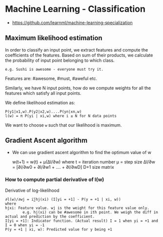 # Machine Learning - Classification

- https://github.com/learnml/machine-learning-specialization

## Maximum likelihood estimation

In order to classify an input point, we extract features and compute the coefficients of the features. 
Based on sum of their products, we calculate the probability of input point belonging to which class.

    e.g. Sushi is awesome - everyone must try it.

Features are: #awesome, #must, #aweful etc.

Similarly, we have N input points, how do we compute weights for all the features which satisfy all input points.

We define likelihood estimation as:

    P(y1|x1,w).P(y2|x2,w)....P(yn|xn,w)
    l(w) = π P(yi | xi,w) where i ≤ N for N data points
    
We want to choose `w` such that our likelihood is maximum.

## Gradient Ascent algorithm

- We can use gradient ascent algorithm to find the optimum value of w

    w(t+1) = w(t) + µ(∆l/∂w)
    where
        t = iteration number
        µ = step size
        ∆l/∂w = [∂l/∂w0 + ∂l/∂w1 + .... + ∂l/∂wD] D+1 size matrix
        
### How to compute partial derivative of l(w)

Derivative of log-likelihood

    ∂l(w)/∂wj = i∑hj(xi) (I[yi = +1] - P(y = +1 | xi, w))
    where
    hjxi: Feature value. wj is the weight for this feature value only.
            e.g. hj(xi) can be #awesome in ith point. We weigh the diff in actual and prediction by the coefficient.
    I[yi = +1]: Indicator function. (Actual result) I = 1 when yi = +1 and I = 0 when yi = -1
    P(y = +1 | xi, w): Predicted value for y being +1
     
